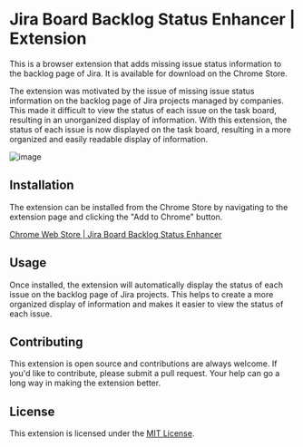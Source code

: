 # Jira Board Backlog Status Enhancer | Extension

This is a browser extension that adds missing issue status information to the backlog page of Jira. It is available for
download on the Chrome Store.

The extension was motivated by the issue of missing issue status information on the backlog page of Jira projects
managed by companies. This made it difficult to view the status of each issue on the task board, resulting in an
unorganized display of information. With this extension, the status of each issue is now displayed on the task board,
resulting in a more organized and easily readable display of information.

![image](https://user-images.githubusercontent.com/41749399/228263782-aa0bed2d-d668-4789-91b2-9446396da5a6.png)


## Installation

The extension can be installed from the Chrome Store by navigating to the extension page and clicking the "Add to
Chrome" button.

[Chrome Web Store | Jira Board Backlog Status Enhancer](https://chrome.google.com/webstore/detail/jira-board-backlog-status/hmhebmpaadglhidmcjlnanfkeklombkk)

## Usage

Once installed, the extension will automatically display the status of each issue on the backlog page of Jira projects.
This helps to create a more organized display of information and makes it easier to view the
status of each issue.

## Contributing

This extension is open source and contributions are always welcome. If you'd like to contribute, please submit a pull
request. Your help can go a long way in making the extension better.

## License

This extension is licensed under the [MIT License](LICENSE).
